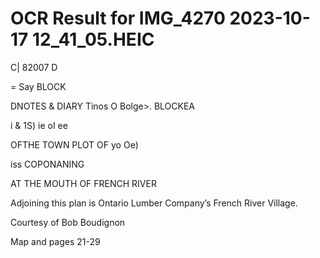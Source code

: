 # OCR Result for IMG_4270 2023-10-17 12_41_05.HEIC

C\| 82007 D

=
Say
BLOCK

DNOTES & DIARY
Tinos O Bolge>.
BLOCKEA

i
&
1S)
ie
oI
ee

OFTHE TOWN PLOT OF
yo Oe)

iss
COPONANING

AT THE MOUTH OF FRENCH RIVER

Adjoining this plan is Ontario Lumber Company’s French River Village.

Courtesy of Bob Boudignon

Map and pages 21-29

